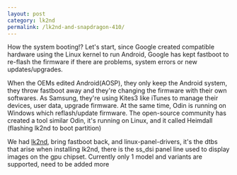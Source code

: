 ```yaml
---
layout: post
category: lk2nd
permalink: /lk2nd-and-snapdragon-410/
---
```


How the system booting!? Let's start, since Google created compatible hardware using the Linux kernel to run Android,
Google has kept fastboot to re-flash the firmware if there are problems, system errors or new updates/upgrades.

When the OEMs edited Android(AOSP), they only keep the Android system, they throw fastboot away and they're changing the firmware with their own softwares.
As Samsung, they're using Kites3 like iTunes to manage their devices, user data, upgrade firmware.
At the same time, Odin is running on Windows which reflash/update firmware.
The open-source community has created a tool similar Odin, it's running on Linux, and it called Heimdall (flashing lk2nd to boot partition)

We had [lk2nd], bring fastboot back, and linux-panel-drivers, it's the dtbs that arise when installing lk2nd, there is the ss_dsi panel line used to display images on the gpu chipset.
Currently only 1 model and variants are supported, need to be added more

[lk2nd]: https://github.com/msm8916-mainline/lk2nd
